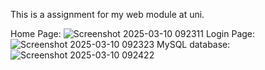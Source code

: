 This is a assignment for my web module at uni.

Home Page:
![Screenshot 2025-03-10 092311](https://github.com/user-attachments/assets/e4f9f818-b521-4306-8ecc-9ed4184d2974)
Login Page:
![Screenshot 2025-03-10 092323](https://github.com/user-attachments/assets/78edf6bb-608b-41e2-94d0-ce95329de425)
MySQL database:
![Screenshot 2025-03-10 092422](https://github.com/user-attachments/assets/9e396bdf-5660-47a0-a80b-827c1add423c)

